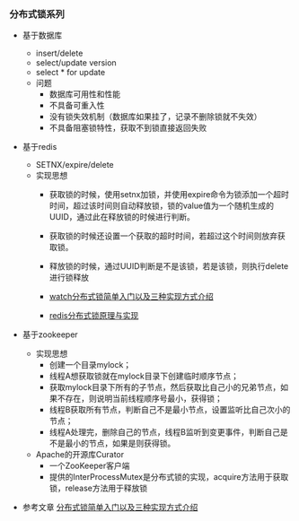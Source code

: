 ### 分布式锁系列

- 基于数据库
    + insert/delete
    + select/update version
    + select * for update
    + 问题
        - 数据库可用性和性能
        - 不具备可重入性
        - 没有锁失效机制（数据库如果挂了，记录不删除锁就不失效）
        - 不具备阻塞锁特性，获取不到锁直接返回失败
    
- 基于redis
    + SETNX/expire/delete
    + 实现思想
      - 获取锁的时候，使用setnx加锁，并使用expire命令为锁添加一个超时时间，超过该时间则自动释放锁，锁的value值为一个随机生成的UUID，通过此在释放锁的时候进行判断。
      
      - 获取锁的时候还设置一个获取的超时时间，若超过这个时间则放弃获取锁。
      
      - 释放锁的时候，通过UUID判断是不是该锁，若是该锁，则执行delete进行锁释放
      - [watch分布式锁简单入门以及三种实现方式介绍](https://blog.csdn.net/xlgen157387/article/details/79036337)
      - [redis分布式锁原理与实现](https://blog.csdn.net/dazou1/article/details/88088223)
- 基于zookeeper
    + 实现思想
        + 创建一个目录mylock；
        + 线程A想获取锁就在mylock目录下创建临时顺序节点；
        + 获取mylock目录下所有的子节点，然后获取比自己小的兄弟节点，如果不存在，则说明当前线程顺序号最小，获得锁；
        + 线程B获取所有节点，判断自己不是最小节点，设置监听比自己次小的节点；
        + 线程A处理完，删除自己的节点，线程B监听到变更事件，判断自己是不是最小的节点，如果是则获得锁。
    + Apache的开源库Curator
        - 一个ZooKeeper客户端
        - 提供的InterProcessMutex是分布式锁的实现，acquire方法用于获取锁，release方法用于释放锁
        
- 参考文章
[分布式锁简单入门以及三种实现方式介绍](https://blog.csdn.net/xlgen157387/article/details/79036337)

    

 
